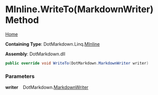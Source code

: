 # MInline\.WriteTo\(MarkdownWriter\) Method

[Home](../../../../README.md)

**Containing Type**: DotMarkdown\.Linq\.[MInline](../README.md)

**Assembly**: DotMarkdown\.dll

```csharp
public override void WriteTo(DotMarkdown.MarkdownWriter writer)
```

### Parameters

**writer** &ensp; DotMarkdown\.[MarkdownWriter](../../../MarkdownWriter/README.md)